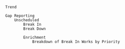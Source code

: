 	Trend

	Gap Reporting
		Unscheduled 
			Break In
			Break Down		

			Enrichment
				Breakdown of Break In Works by Priority